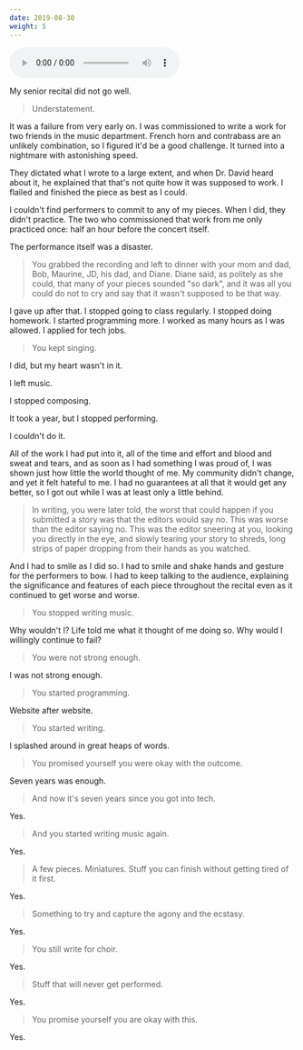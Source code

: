 ```yaml
---
date: 2019-08-30
weight: 5
---
```


<audio autoplay controls src="/miniatures/5.mp3"></audio>

My senior recital did not go well.

> Understatement.

It was a failure from very early on. I was commissioned to write a work for two friends in the music department. French horn and contrabass are an unlikely combination, so I figured it'd be a good challenge. It turned into a nightmare with astonishing speed.

They dictated what I wrote to a large extent, and when Dr. David heard about it, he explained that that's not quite how it was supposed to work. I flailed and finished the piece as best as I could.

I couldn't find performers to commit to any of my pieces. When I did, they didn't practice. The two who commissioned that work from me only practiced once: half an hour before the concert itself.

The performance itself was a disaster.

> You grabbed the recording and left to dinner with your mom and dad, Bob, Maurine, JD, his dad, and Diane. Diane said, as politely as she could, that many of your pieces sounded "so dark", and it was all you could do not to cry and say that it wasn't supposed to be that way.

I gave up after that. I stopped going to class regularly. I stopped doing homework. I started programming more. I worked as many hours as I was allowed. I applied for tech jobs.

> You kept singing.

I did, but my heart wasn't in it.

I left music.

I stopped composing.

It took a year, but I stopped performing.

I couldn't do it.

All of the work I had put into it, all of the time and effort and blood and sweat and tears, and as soon as I had something I was proud of, I was shown just how little the world thought of me. My community didn't change, and yet it felt hateful to me. I had no guarantees at all that it would get any better, so I got out while I was at least only a little behind.

> In writing, you were later told, the worst that could happen if you submitted a story was that the editors would say no. This was worse than the editor saying no. This was the editor sneering at you, looking you directly in the eye, and slowly tearing your story to shreds, long strips of paper dropping from their hands as you watched.

And I had to smile as I did so. I had to smile and shake hands and gesture for the performers to bow. I had to keep talking to the audience, explaining the significance and features of each piece throughout the recital even as it continued to get worse and worse.

> You stopped writing music.

Why wouldn't I? Life told me what it thought of me doing so. Why would I willingly continue to fail?

> You were not strong enough.

I was not strong enough.

> You started programming.

Website after website.

> You started writing.

I splashed around in great heaps of words.

> You promised yourself you were okay with the outcome.

Seven years was enough.

> And now it's seven years since you got into tech.

Yes.

> And you started writing music again.

Yes.

> A few pieces. Miniatures. Stuff you can finish without getting tired of it first.

Yes.

> Something to try and capture the agony and the ecstasy.

Yes.

> You still write for choir.

Yes.

> Stuff that will never get performed.

Yes.

> You promise yourself you are okay with this.

Yes.
